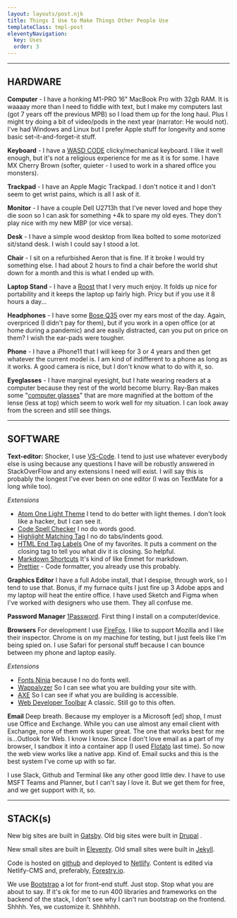 ```yaml
---
layout: layouts/post.njk
title: Things I Use to Make Things Other People Use
templateClass: tmpl-post
eleventyNavigation:
  key: Uses
  order: 3
---
```

<hr>

## HARDWARE
**Computer** - I have a honking M1-PRO 16" MacBook Pro with 32gb RAM. It is waaaay more than I need to fiddle with text, but I make my computers last (got 7 years off the previous MPB) so I load them up for the long haul. Plus I might try doing a bit of video/pods in the next year (narrator: He would not). I've had Windows and Linux but I prefer Apple stuff for longevity and some basic set-it-and-forget-it stuff.

**Keyboard** - I have a [WASD CODE](https://www.wasdkeyboards.com/code-v3-87-key-mechanical-keyboard-cherry-mx-blue.html) clicky/mechanical keyboard. I like it well enough, but it's not a religious experience for me as it is for some. I have MX Cherry Brown (softer, quieter - I used to work in a shared office you monsters).

**Trackpad** - I have an Apple Magic Trackpad. I don't notice it and I don't seem to get wrist pains, which is all I ask of it.

**Monitor** - I have a couple Dell U2713h that I've never loved and hope they die soon so I can ask for something +4k to spare my old eyes. They don't play nice with my new MBP (or vice versa).

**Desk** - I have a simple wood desktop from Ikea bolted to some motorized sit/stand desk. I wish I could say I stood a lot.

**Chair** - I sit on a refurbished Aeron that is fine. If it broke I would try something else. I had about 2 hours to find a chair before the world shut down for a month and this is what I ended up with.

**Laptop Stand** - I have a [Roost](https://www.therooststand.com/) that I very much enjoy. It folds up nice for portability and it keeps the laptop up fairly high. Pricy but if you use it 8 hours a day...

**Headphones** - I have some [Bose Q35](https://www.bose.com/en_us/products/headphones/over_ear_headphones/quietcomfort-35-wireless-ii.html#v=qc35_ii_black) over my ears most of the day. Again, overpriced (I didn't pay for them), but if you work in a open office (or at home during a pandemic) and are easily distracted, can you put on price on them? I wish the ear-pads were tougher.

**Phone** - I have a iPhone11 that I will keep for 3 or 4 years and then get whatever the current model is. I am kind of indifferent to a phone as long as it works. A good camera is nice, but I don't know what to do with it, so.

**Eyeglasses** - I have marginal eyesight, but I hate wearing readers at a computer because they rest of the world become blurry. Ray-Ban makes some "[computer glasses](https://www.readingglasses.com/ray-ban/?searchinput=computer)" that are more magnified at the bottom of the lense (less at top) which seem to work well for my situation. I can look away from the screen and still see things.
<hr>

## SOFTWARE

**Text-editor:** Shocker, I use [VS-Code](https://code.visualstudio.com/). I tend to just use whatever everybody else is using because any questions I have will be robustly answered in StackOverFlow and any extensions I need will exist. I will say this is probably the longest I've ever been on one editor (I was on TextMate for a long while too).

*Extensions*
- [Atom One Light Theme](https://marketplace.visualstudio.com/items?itemName=akamud.vscode-theme-onelight) I tend to do better with light themes. I don't look like a hacker, but I can see it.
- [Code Spell Checker](https://marketplace.visualstudio.com/items?itemName=streetsidesoftware.code-spell-checker) I no do words good.
- [Highlight Matching Tag](https://marketplace.visualstudio.com/items?itemName=vincaslt.highlight-matching-tag) I no do tabs/indents good.
- [HTML End Tag Labels](https://marketplace.visualstudio.com/items?itemName=anteprimorac.html-end-tag-labels) One of my favorites. It puts a comment on the closing tag to tell you what div it is closing. So helpful.
- [Markdown Shortcuts](https://marketplace.visualstudio.com/items?itemName=mdickin.markdown-shortcuts) It's kind of like Emmet for markdown. 
- [Prettier](https://marketplace.visualstudio.com/items?itemName=esbenp.prettier-vscode) - Code formatter, you already use this probably.

**Graphics Editor** I have a full Adobe install, that I despise, through work, so I tend to use that. Bonus, if my furnace quits I just fire up 3 Adobe apps and my laptop will heat the entire office. I have used Sketch and Figma when I've worked with designers who use them. They all confuse me.

**Password Manager** [1Password](https://1password.com/). First thing I install on a computer/device.

**Browsers** For development I use [FireFox](https://www.mozilla.org/en-US/firefox/new/). I like to support Mozilla and I like their inspector. Chrome is on my machine for testing, but I just feels like I'm being spied on. I use Safari for personal stuff because I can bounce between my phone and laptop easily. 

*Extensions*
- [Fonts Ninja](https://addons.mozilla.org/en-US/firefox/addon/fonts-ninja/) because I no do fonts well.
- [Wappalyzer](https://addons.mozilla.org/en-US/firefox/addon/wappalyzer/) So I can see what you are building your site with.
- [AXE](https://addons.mozilla.org/en-US/firefox/addon/axe-devtools/) So I can see if what you are building is accessible.
- [Web Developer Toolbar](https://addons.mozilla.org/en-US/firefox/addon/web-developer/) A classic. Still go to this often.

**Email** Deep breath. Because my employer is a Microsoft [ed] shop, I must use Office and Exchange. While you can use almost any email client with Exchange, none of them work super great. The one that works best for me is...Outlook for Web. I know I know. Since I don't love email as a part of my browser, I sandbox it into a container app (I used [Flotato](https://www.flotato.com/) last time). So now the web view works like a native app. Kind of. Email sucks and this is the best system I've come up with so far.

I use Slack, Github and Terminal like any other good little dev. I have to use MSFT Teams and Planner, but I can't say I love it. But we get them for free, and we get support with it, so.

<hr>

## STACK(s)

New big sites are built in [Gatsby](https://www.gatsbyjs.com/).
Old big sites were built in [Drupal](https://www.drupal.org/) .

New small sites are built in [Eleventy](https://www.11ty.dev/).
Old small sites were built in [Jekyll](https://jekyllrb.com/).

Code is hosted on [github](https://github.com/) and deployed to [Netlify](https://www.netlify.com/).
Content is edited via Netlify-CMS and, preferably, [Forestry.io](https://www.forestry.io/).

We use [Bootstrap](https://getbootstrap.com/) a lot for front-end stuff. Just stop. Stop what you are about to say. If it's ok for me to run 400 libraries and frameworks on the backend of the stack, I don't see why I can't run bootstrap on the frontend. Shhhh. Yes, we customize it. Shhhhhh.
